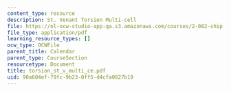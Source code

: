 ```yaml
---
content_type: resource
description: St. Venant Torsion Multi-cell
file: https://ol-ocw-studio-app-qa.s3.amazonaws.com/courses/2-082-ship-structural-analysis-design-13-122-spring-2003/90a604ef79fc9b230ff5d4cfa0827b19_torsion_st_v_multi_ce.pdf
file_type: application/pdf
learning_resource_types: []
ocw_type: OCWFile
parent_title: Calendar
parent_type: CourseSection
resourcetype: Document
title: torsion_st_v_multi_ce.pdf
uid: 90a604ef-79fc-9b23-0ff5-d4cfa0827b19
---
```

